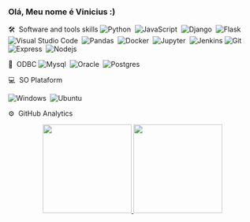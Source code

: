 ### Olá, Meu nome é Vinicius :)

<!--
**ViniciusClaudomir/ViniciusClaudomir** is a ✨ _special_ ✨ repository because its `README.md` (this file) appears on your GitHub profile.

Here are some ideas to get you started:

- 🔭 I’m currently working on ...
- 🌱 I’m currently learning ...
- 👯 I’m looking to collaborate on ...
- 🤔 I’m looking for help with ...
- 💬 Ask me about ...
- 📫 How to reach me: ...
- 😄 Pronouns: ...
- ⚡ Fun fact: ...
-->
🛠 &nbsp;Software and tools skills 
![Python](https://img.shields.io/badge/-Python-05122A?style=flat&logo=python)&nbsp;
![JavaScript](https://img.shields.io/badge/-JavaScript-05122A?style=flat&logo=javascript)&nbsp;
![Django](https://img.shields.io/badge/-Django-05122A?style=flat&logo=django&logoColor=092E20)&nbsp;
![Flask](https://img.shields.io/badge/-Flask-05122A?style=flat&logo=flask)&nbsp;
![Visual Studio Code](https://img.shields.io/badge/-Visual%20Studio%20Code-05122A?style=flat&logo=visual-studio-code&logoColor=007ACC)&nbsp;
![Pandas](https://img.shields.io/badge/pandas%20-%23150458.svg?&style=for-the-badge&logo=pandas&logoColor=white")&nbsp;
![Docker](https://img.shields.io/badge/docker%20-%230db7ed.svg?&style=for-the-badge&logo=docker&logoColor=white)&nbsp;
![Jupyter](https://img.shields.io/badge/Jupyter%20-%23F37626.svg?&style=for-the-badge&logo=Jupyter&logoColor=white)&nbsp;
![Jenkins](https://img.shields.io/badge/jenkins%20-%232C5263.svg?&style=for-the-badge&logo=jenkins&logoColor=white)
![Git](https://img.shields.io/badge/git%20-%23F05033.svg?&style=for-the-badge&logo=git&logoColor=white)&nbsp;
![Express](https://img.shields.io/badge/express.js%20-%23404d59.svg?&style=for-the-badge)&nbsp;
![Nodejs](https://img.shields.io/badge/node.js%20-%2343853D.svg?&style=for-the-badge&logo=node.js&logoColor=white)&nbsp;

💾 &nbsp;ODBC
![Mysql](https://img.shields.io/badge/mysql-%2300f.svg?&style=for-the-badge&logo=mysql&logoColor=white)&nbsp;
![Oracle](https://img.shields.io/badge/oracle%20-%23F00000.svg?&style=for-the-badge&logo=oracle&logoColor=white)&nbsp;
![Postgres](https://img.shields.io/badge/postgres-%23316192.svg?&style=for-the-badge&logo=postgresql&logoColor=white)&nbsp;

💻 &nbsp;SO Plataform

![Windows](https://img.shields.io/badge/Windows-0078D6?style=for-the-badge&logo=windows&logoColor=white)&nbsp;
![Ubuntu](https://img.shields.io/badge/Ubuntu-E95420?style=for-the-badge&logo=ubuntu&logoColor=white)&nbsp;

⚙️ &nbsp;GitHub Analytics
<p align="center">
<a href="https://github.com/ViniciusClaudomir">
  <img height="180em" src="https://github-readme-stats-eight-theta.vercel.app/api?username=ViniciusClaudomir&show_icons=true&theme=algolia&include_all_commits=true&count_private=true"/>
  <img height="180em" src="https://github-readme-stats-eight-theta.vercel.app/api/top-langs/?username=ViniciusClaudomir&layout=compact&langs_count=8&theme=algolia"/>
</a>
</p>
